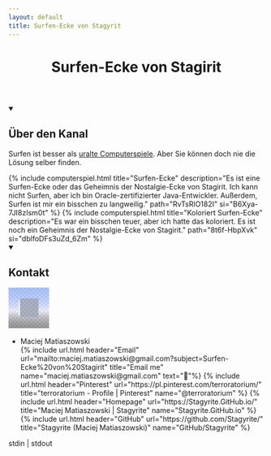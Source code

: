 ```yaml
---
layout: default
title: Surfen-Ecke von Stagyrit
---
```


<header>
    <h1>Surfen-Ecke von Stagirit</h1>
</header>
<details open>
    <summary>
        <h2>Über den Kanal</h2>
    </summary>
    <p>
        Surfen ist besser als <a class="u-url url" href="https://eltikia.github.io/" title="Nostalgie-Ecke von Stagyrit">uralte Computerspiele</a>. Aber Sie können doch nie die Lösung selber finden. 
    </p>
</details>
{% include computerspiel.html title="Surfen-Ecke" description="Es ist eine Surfen-Ecke oder das Geheimnis der Nostalgie-Ecke von Stagirit. Ich kann nicht Surfen, aber ich bin Oracle-zertifizierter Java-Entwickler. Außerdem, Surfen ist mir ein bisschen zu langweilig." path="RvTsRlO182I" si="B6Xya-7JI8zIsm0t" %}
{% include computerspiel.html title="Koloriert Surfen-Ecke" description="Es war ein bisschen teuer, aber ich hatte das koloriert. Es ist noch ein Geheimnis der Nostalgie-Ecke von Stagirit." path="8t6f-HbpXvk" si="dblfoDFs3uZd_6Zm" %}
<details open>
    <summary>
        <h2>Kontakt</h2>
    </summary>
    <a href="images/bigger-avatar.png"><img alt="" class="u-photo" src="images/avatar.png"></a>
    <ul>
        <li class="p-name fn">
            <span class="p-given-name">Maciej Matiaszowski</span>
        </li>
{% include url.html header="Email" url="mailto:maciej.matiaszowski@gmail.com?subject=Surfen-Ecke%20von%20Stagirit" title="Email me" name="maciej.matiaszowski@gmail.com" text="📧"%}
{% include url.html header="Pinterest" url="https://pl.pinterest.com/terroratorium/" title="terroratorium - Profile &#124; Pinterest" name="@terroratorium" %}
{% include url.html header="Homepage" url="https://Stagyrite.GitHub.io/" title="Maciej Matiaszowski &#124; Stagyrite" name="Stagyrite.GitHub.io" %}
{% include url.html header="GitHub" url="https://github.com/Stagyrite/" title="Stagyrite (Maciej Matiaszowski)" name="GitHub/Stagyrite" %}
    </ul>
</details>
<footer>stdin | stdout</footer>
